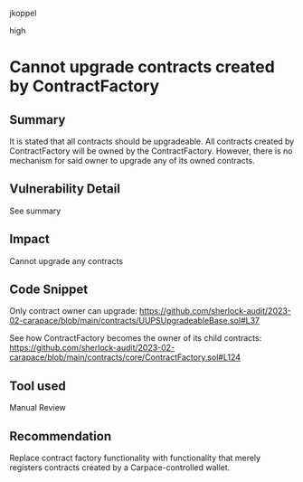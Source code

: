 jkoppel

high

# Cannot upgrade contracts created by ContractFactory

## Summary

It is stated that all contracts should be upgradeable. All contracts created by ContractFactory will be owned by the ContractFactory. However, there is no mechanism for said owner to upgrade any of its owned contracts.

## Vulnerability Detail

See summary

## Impact

Cannot upgrade any contracts

## Code Snippet

Only contract owner can upgrade: https://github.com/sherlock-audit/2023-02-carapace/blob/main/contracts/UUPSUpgradeableBase.sol#L37

See how ContractFactory becomes the owner of its child contracts: https://github.com/sherlock-audit/2023-02-carapace/blob/main/contracts/core/ContractFactory.sol#L124

## Tool used

Manual Review

## Recommendation

Replace contract factory functionality with functionality that merely registers contracts created by a Carpace-controlled wallet.

